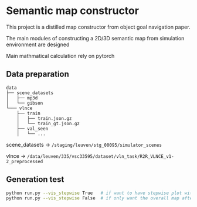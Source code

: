 # Semantic map constructor

This project is a distilled map constructor from object goal navigation paper.

The main modules of constructing a 2D/3D semantic map from simulation environment are designed

Main mathmatical calculation rely on pytorch


## Data preparation

```
data
├── scene_datasets
│   ├── mp3d
│   └── gibson
└─── vlnce
    ├── train
    │   ├── train.json.gz
    │   └── train_gt.json.gz
    ├── val_seen
    │   └── ...

```
scene_datasets -> ```/staging/leuven/stg_00095/simulator_scenes```

vlnce -> ```/data/leuven/335/vsc33595/dataset/vln_task/R2R_VLNCE_v1-2_preprocessed```


## Generation test


```bash
python run.py --vis_stepwise True   # if want to have stepwise plot with agent arrow
python run.py --vis_stepwise False  # if only want the overall map after explore
```